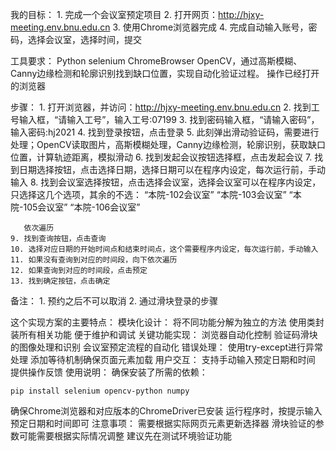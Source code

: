 我的目标：
    1. 完成一个会议室预定项目
    2. 打开网页：http://hjxy-meeting.env.bnu.edu.cn
    3. 使用Chrome浏览器完成
    4. 完成自动输入账号，密码，选择会议室，选择时间，提交

工具要求：
    Python  selenium ChromeBrowser OpenCV，通过高斯模糊、Canny边缘检测和轮廓识别找到缺口位置，实现自动化验证过程。
    操作已经打开的浏览器

步骤：
    1. 打开浏览器，并访问：http://hjxy-meeting.env.bnu.edu.cn
    2. 找到工号输入框，“请输入工号”，输入工号:07199
    3. 找到密码输入框，“请输入密码”，输入密码:hj2021
    4. 找到登录按钮，点击登录
    5. 此刻弹出滑动验证码，需要进行处理；OpenCV读取图片，高斯模糊处理，Canny边缘检测，轮廓识别，获取缺口位置，计算轨迹距离，模拟滑动
    6. 找到发起会议按钮选择框，点击发起会议
    7. 找到日期选择按钮，点击选择日期，选择日期可以在程序内设定，每次运行前，手动输入
    8. 找到会议室选择按钮，点击选择会议室，选择会议室可以在程序内设定，只选择这几个选项，其余的不选：
       “本院-102会议室”
       “本院-103会议室”
       “本院-105会议室”
       “本院-106会议室”
       
       依次遍历
    9. 找到查询按钮，点击查询
    10. 选择对应日期的开始时间点和结束时间点，这个需要程序内设定，每次运行前，手动输入
    11. 如果没有查询到对应的时间段，向下依次遍历
    12. 如果查询到对应的时间段，点击预定
    13. 找到确定按钮，点击确定

备注：
    1. 预约之后不可以取消
    2.  通过滑块登录的步骤


这个实现方案的主要特点：
模块化设计：
将不同功能分解为独立的方法
使用类封装所有相关功能
便于维护和调试
关键功能实现：
浏览器自动化控制
验证码滑块的图像处理和识别
会议室预定流程的自动化
错误处理：
使用try-except进行异常处理
添加等待机制确保页面元素加载
用户交互：
支持手动输入预定日期和时间
提供操作反馈
使用说明：
确保安装了所需的依赖：

`pip install selenium opencv-python numpy`

确保Chrome浏览器和对应版本的ChromeDriver已安装
运行程序时，按提示输入预定日期和时间即可
注意事项：
需要根据实际网页元素更新选择器
滑块验证的参数可能需要根据实际情况调整
建议先在测试环境验证功能